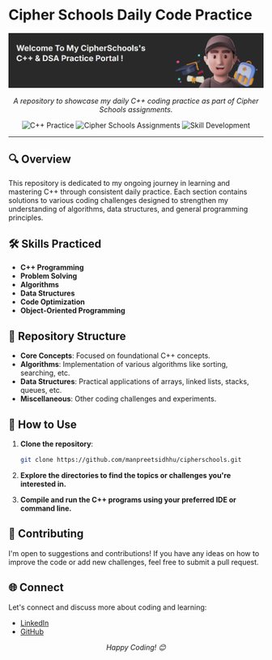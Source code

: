 # Cipher Schools Daily Code Practice

<div align="center">
  <img src="banner.png" alt="Coding Banner" width="1000" />
</div>

<p align="center">
  <i>A repository to showcase my daily C++ coding practice as part of Cipher Schools assignments.</i>
</p>

<div align="center">
  <img src="https://img.shields.io/badge/C++-Practice-blue.svg" alt="C++ Practice" />
  <img src="https://img.shields.io/badge/Cipher%20Schools-Assignments-orange.svg" alt="Cipher Schools Assignments" />
  <img src="https://img.shields.io/badge/Skill-Development-brightgreen.svg" alt="Skill Development" />
</div>

---

## 🔍 Overview

This repository is dedicated to my ongoing journey in learning and mastering C++ through consistent daily practice. Each section contains solutions to various coding challenges designed to strengthen my understanding of algorithms, data structures, and general programming principles.

## 🛠 Skills Practiced

- **C++ Programming**
- **Problem Solving**
- **Algorithms**
- **Data Structures**
- **Code Optimization**
- **Object-Oriented Programming**

## 📂 Repository Structure

- **Core Concepts**: Focused on foundational C++ concepts.
- **Algorithms**: Implementation of various algorithms like sorting, searching, etc.
- **Data Structures**: Practical applications of arrays, linked lists, stacks, queues, etc.
- **Miscellaneous**: Other coding challenges and experiments.

## 🚀 How to Use

1. **Clone the repository**:
   ```bash
   git clone https://github.com/manpreetsidhhu/cipherschools.git
   
2. **Explore the directories to find the topics or challenges you're interested in.**

3. **Compile and run the C++ programs using your preferred IDE or command line.**

## 🤝 Contributing

I'm open to suggestions and contributions! If you have any ideas on how to improve the code or add new challenges, feel free to submit a pull request.

## 🌐 Connect

Let's connect and discuss more about coding and learning:

- [LinkedIn](https://www.linkedin.com/in/manpreetsinghsidhu/)
- [GitHub](https://github.com/manpreetsidhhu)

<p align="center">
  <i>Happy Coding! 😊</i>
</p>
